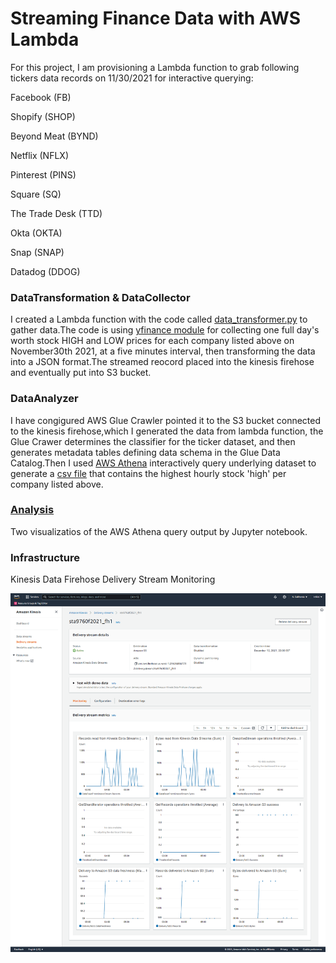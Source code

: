 # Streaming Finance Data with AWS Lambda
For this project, I am provisioning a Lambda function to grab following tickers data records on 11/30/2021 for interactive querying:

Facebook (FB)

Shopify (SHOP)

Beyond Meat (BYND)

Netflix (NFLX)

Pinterest (PINS)

Square (SQ)

The Trade Desk (TTD)

Okta (OKTA)

Snap (SNAP)

Datadog (DDOG)

### DataTransformation & DataCollector
I created a Lambda function with the code called [data_transformer.py](https://github.com/tdlilei/Project03/blob/main/data_transformer.py) to gather data.The code is using [yfinance module](https://pypi.org/project/yfinance/) for collecting one full day's worth stock HIGH and LOW prices for each company listed above on November30th 2021, at a five minutes interval, then transforming the data into a JSON format.The streamed reocord placed into the kinesis firehose and eventually put into S3 bucket.


### DataAnalyzer
I have congigured AWS Glue Crawler pointed it to the S3 bucket connected to the kinesis firehose,which I generated the data from lambda function, the Glue Crawer determines the classifier for the ticker dataset, and then generates metadata tables defining data schema in the Glue Data Catalog.Then I used [AWS Athena](https://github.com/tdlilei/Project03/blob/main/query.sql) interactively query underlying dataset to generate a [csv file](https://github.com/tdlilei/Project03/blob/main/results.csv) that contains the highest hourly stock 'high' per company listed above.


### [Analysis](https://github.com/tdlilei/Project03/blob/main/Analysis.ipynb)
Two visualizatios of the AWS Athena query output by Jupyter notebook.


### Infrastructure
Kinesis Data Firehose Delivery Stream Monitoring 

![notebook](assets/kinesis_config.png)

